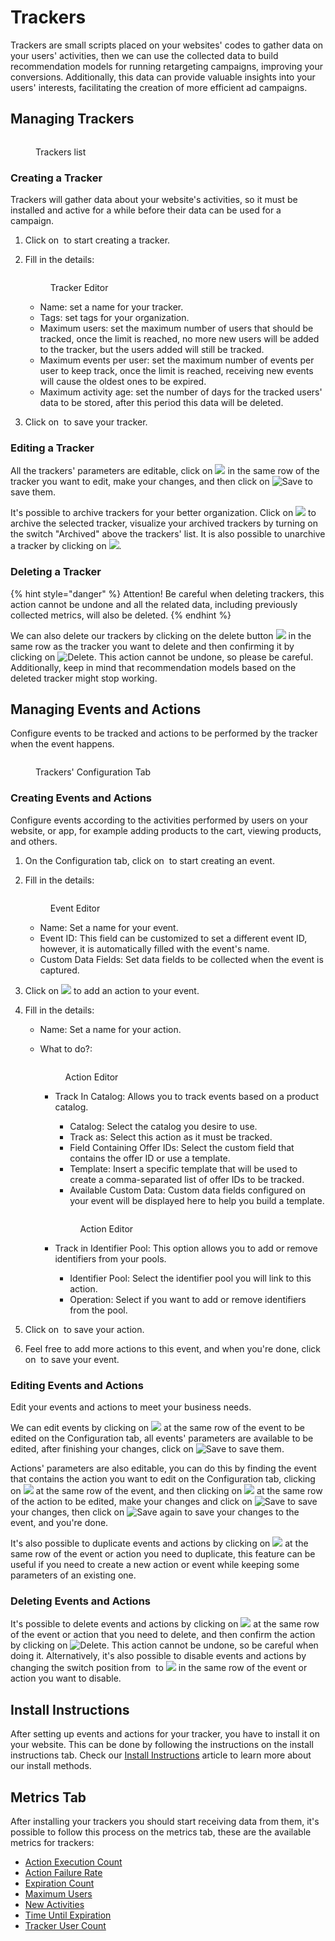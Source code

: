 # Trackers

Trackers are small scripts placed on your websites' codes to gather data on your users' activities, then we can use the collected data to build recommendation models for running retargeting campaigns, improving your conversions. Additionally, this data can provide valuable insights into your users' interests, facilitating the creation of more efficient ad campaigns.

## Managing Trackers

<figure><img src="../../.gitbook/assets/Captura de tela 2024-12-05 074113.png" alt=""><figcaption><p>Trackers list</p></figcaption></figure>

### Creating a Tracker

Trackers will gather data about your website's activities, so it must be installed and active for a while before their data can be used for a campaign.

1. Click on <img src="../../.gitbook/assets/image (92).png" alt="" data-size="line"> to start creating a tracker.
2.  Fill in the details:

    <figure><img src="../../.gitbook/assets/image (4) (11) (1) (1) (1).png" alt=""><figcaption><p>Tracker Editor</p></figcaption></figure>

    * Name: set a name for your tracker.
    * Tags: set tags for your organization.
    * Maximum users: set the maximum number of users that should be tracked, once the limit is reached, no more new users will be added to the tracker, but the users added will still be tracked.
    * Maximum events per user: set the maximum number of events per user to keep track, once the limit is reached, receiving new events will cause the oldest ones to be expired.
    * Maximum activity age: set the number of days for the tracked users' data to be stored, after this period this data will be deleted.
3. Click on <img src="../../.gitbook/assets/image (93).png" alt="" data-size="line"> to save your tracker.

### Editing a Tracker

All the trackers' parameters are editable, click on ![](<../../.gitbook/assets/image (95).png>) in the same row of the tracker you want to edit, make your changes, and then click on ![Save](<../../.gitbook/assets/image (39).png>) to save them.

It's possible to archive trackers for your better organization. Click on ![](<../../.gitbook/assets/image (96).png>) to archive the selected tracker, visualize your archived trackers by turning on the switch "Archived" above the trackers' list. It is also possible to unarchive a tracker by clicking on ![](<../../.gitbook/assets/image (97).png>).

### Deleting a Tracker

{% hint style="danger" %}
Attention! Be careful when deleting trackers, this action cannot be undone and all the related data, including previously collected metrics, will also be deleted.
{% endhint %}

We can also delete our trackers by clicking on the delete button ![](<../../.gitbook/assets/image (98).png>) in the same row as the tracker you want to delete and then confirming it by clicking on ![Delete](<../../.gitbook/assets/image (41).png>). This action cannot be undone, so please be careful. Additionally, keep in mind that recommendation models based on the deleted tracker might stop working.

## Managing Events and Actions

Configure events to be tracked and actions to be performed by the tracker when the event happens.

<figure><img src="../../.gitbook/assets/image (100).png" alt=""><figcaption><p>Trackers' Configuration Tab</p></figcaption></figure>

### Creating Events and Actions

Configure events according to the activities performed by users on your website, or app, for example adding products to the cart, viewing products, and others.

1. On the Configuration tab, click on <img src="../../.gitbook/assets/image (101).png" alt="" data-size="original"> to start creating an event.
2.  Fill in the details:

    <figure><img src="../../.gitbook/assets/image (5).png" alt=""><figcaption><p>Event Editor</p></figcaption></figure>

    * Name: Set a name for your event.
    * Event ID: This field can be customized to set a different event ID, however, it is automatically filled with the event's name.
    * Custom Data Fields: Set data fields to be collected when the event is captured.
3. Click on ![](<../../.gitbook/assets/image (102).png>) to add an action to your event.
4. Fill in the details:
   * Name: Set a name for your action.
   *   What to do?:

       <figure><img src="../../.gitbook/assets/Captura de tela 2025-02-27 084243.png" alt=""><figcaption><p>Action Editor</p></figcaption></figure>

       *   Track In Catalog: Allows you to track events based on a product catalog.

           * Catalog: Select the catalog you desire to use.
           * Track as: Select this action as it must be tracked.
           * Field Containing Offer IDs: Select the custom field that contains the offer ID or use a template.
           * Template: Insert a specific template that will be used to create a comma-separated list of offer IDs to be tracked.
           * Available Custom Data: Custom data fields configured on your event will be displayed here to help you build a template.

           <figure><img src="../../.gitbook/assets/Captura de tela 2025-02-27 084528.png" alt=""><figcaption><p>Action Editor</p></figcaption></figure>
       * Track in Identifier Pool: This option allows you to add or remove identifiers from your pools.
         * Identifier Pool: Select the identifier pool you will link to this action.
         * Operation: Select if you want to add or remove identifiers from the pool.
5. Click on <img src="../../.gitbook/assets/image (93).png" alt="" data-size="line"> to save your action.
6. Feel free to add more actions to this event, and when you're done, click on <img src="../../.gitbook/assets/image (93).png" alt="" data-size="line"> to save your event.

### Editing Events and Actions

Edit your events and actions to meet your business needs.

We can edit events by clicking on ![](<../../.gitbook/assets/image (95).png>) at the same row of the event to be edited on the Configuration tab, all events' parameters are available to be edited, after finishing your changes, click on ![Save](<../../.gitbook/assets/image (39).png>) to save them.

Actions' parameters are also editable, you can do this by finding the event that contains the action you want to edit on the Configuration tab, clicking on ![](<../../.gitbook/assets/image (95).png>) at the same row of the event, and then clicking on ![](<../../.gitbook/assets/image (95).png>) at the same row of the action to be edited, make your changes and click on ![Save](<../../.gitbook/assets/image (39).png>) to save your changes, then click on ![Save](<../../.gitbook/assets/image (39).png>) again to save your changes to the event, and you're done.

It's also possible to duplicate events and actions by clicking on ![](<../../.gitbook/assets/image (104).png>) at the same row of the event or action you need to duplicate, this feature can be useful if you need to create a new action or event while keeping some parameters of an existing one.

### Deleting Events and Actions

It's possible to delete events and actions by clicking on ![](<../../.gitbook/assets/image (98).png>) at the same row of the event or action that you need to delete, and then confirm the action by clicking on ![Delete](<../../.gitbook/assets/image (41).png>). This action cannot be undone, so be careful when doing it. Alternatively, it's also possible to disable events and actions by changing the switch position from <img src="../../.gitbook/assets/image (89).png" alt="" data-size="original"> to ![](<../../.gitbook/assets/image (90).png>) in the same row of the event or action you want to disable.

## Install Instructions

After setting up events and actions for your tracker, you have to install it on your website. This can be done by following the instructions on the install instructions tab. Check our [Install Instructions](trackers/install-instructions.md) article to learn more about our install methods.

## Metrics Tab

After installing your trackers you should start receiving data from them, it's possible to follow this process on the metrics tab, these are the available metrics for trackers:

* [Action Execution Count](dmp-metrics.md#action-execution-count)
* [Action Failure Rate](dmp-metrics.md#action-failure-rate)
* [Expiration Count](dmp-metrics.md#expiration-count-1)
* [Maximum Users](dmp-metrics.md#maximum-users)
* [New Activities](dmp-metrics.md#new-activities)
* [Time Until Expiration](dmp-metrics.md#time-until-expiration-1)
* [Tracker User Count](dmp-metrics.md#tracker-user-count)
